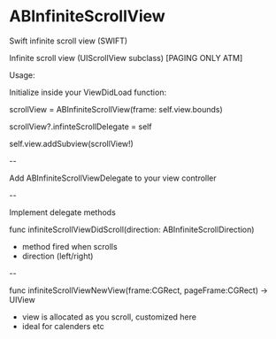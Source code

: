 # ABInfiniteScrollView
Swift infinite scroll view (SWIFT)


Infinite scroll view (UIScrollView subclass) [PAGING ONLY ATM]


Usage:

Initialize inside your ViewDidLoad function:

scrollView = ABInfiniteScrollView(frame: self.view.bounds)

scrollView?.infinteScrollDelegate = self

self.view.addSubview(scrollView!)

--

Add ABInfiniteScrollViewDelegate to your view controller

--

Implement delegate methods


func infiniteScrollViewDidScroll(direction: ABInfiniteScrollDirection)

* method fired when scrolls
* direction (left/right)

--

func infiniteScrollViewNewView(frame:CGRect, pageFrame:CGRect) -> UIView

* view is allocated as you scroll, customized here
* ideal for calenders etc
